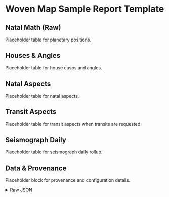 # Woven Map Sample Report Template

## Natal Math (Raw)
Placeholder table for planetary positions.

## Houses & Angles
Placeholder table for house cusps and angles.

## Natal Aspects
Placeholder table for natal aspects.

## Transit Aspects
Placeholder table for transit aspects when transits are requested.

## Seismograph Daily
Placeholder table for seismograph daily rollup.

## Data & Provenance
Placeholder block for provenance and configuration details.

<details><summary>Raw JSON</summary>

```
{}
```

</details>
